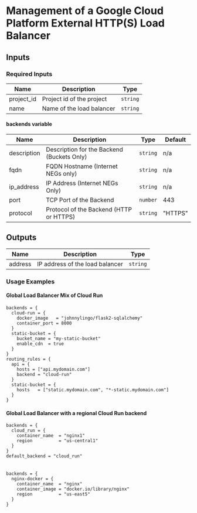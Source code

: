 # Management of a Google Cloud Platform External HTTP(S) Load Balancer

## Inputs 

### Required Inputs

| Name | Description | Type |
|------|-------------|------|
| project\_id | Project id of the project | `string` | 
| name | Name of the load balancer | `string` |

#### backends variable

| Name | Description                                | Type | Default |
|--|--------------------------------------------|------|---------|
| description | Description for the Backend (Buckets Only) | `string` | n/a |
| fqdn | FQDN Hostname (Internet NEGs only) | `string` | n/a |
| ip_address | IP Address (Internet NEGs Only) | `string` | n/a |
| port | TCP Port of the Backend | `number` | 443 |
| protocol | Protocol of the Backend (HTTP or HTTPS) | `string` | "HTTPS" |

## Outputs

| Name | Description | Type |
|------|-------------|------|
| address | IP address of the load balancer  | `string` |

### Usage Examples

#### Global Load Balancer Mix of Cloud Run

```
backends = {
  cloud-run = {
    docker_image   = "johnnylingo/flask2-sqlalchemy"
    container_port = 8000
  }
  static-bucket = {
    bucket_name = "my-static-bucket"
    enable_cdn  = true
  }
}
routing_rules = {
  api = {
    hosts = ["api.mydomain.com"]
    backend = "cloud-run"
  }
  static-bucket = {
    hosts   = ["static.mydomain.com", "*-static.mydomain.com"]
  }
}

```

#### Global Load Balancer with a regional Cloud Run backend

```
backends = {
  cloud_run = {
    container_name  = "nginx1"
    region          = "us-central1"
  }
}
default_backend = "cloud_run"
```
#### 
```

backends = {
  nginx-docker = {
    container_name  = "nginx"
    container_image = "docker.io/library/nginx"
    region          = "us-east5"
  }
}
```